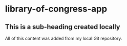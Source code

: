 # library-of-congress-app

## This is a sub-heading created locally

All of this content was added from my local Git repository.
